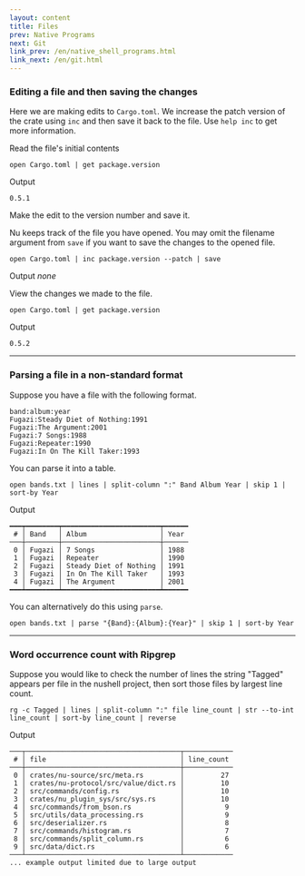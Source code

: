 ```yaml
---
layout: content
title: Files
prev: Native Programs
next: Git
link_prev: /en/native_shell_programs.html
link_next: /en/git.html
---
```


### Editing a file and then saving the changes

Here we are making edits to `Cargo.toml`.
We increase the patch version of the crate using `inc` and then save it back to the file.
Use `help inc` to get more information.


Read the file's initial contents

`open Cargo.toml | get package.version`

Output

`0.5.1`

Make the edit to the version number and save it.

Nu keeps track of the file you have opened.
You may omit the filename argument from `save` if you want to save the changes to the opened file.

`open Cargo.toml | inc package.version --patch | save`

Output
*none*

View the changes we made to the file.

`open Cargo.toml | get package.version`

Output

`0.5.2`


---

### Parsing a file in a non-standard format

Suppose you have a file with the following format.

```
band:album:year
Fugazi:Steady Diet of Nothing:1991
Fugazi:The Argument:2001
Fugazi:7 Songs:1988
Fugazi:Repeater:1990
Fugazi:In On The Kill Taker:1993
```

You can parse it into a table.

`open bands.txt | lines | split-column ":" Band Album Year | skip 1 | sort-by Year`

Output 

```
━━━┯━━━━━━━━┯━━━━━━━━━━━━━━━━━━━━━━━━┯━━━━━━
 # │ Band   │ Album                  │ Year
───┼────────┼────────────────────────┼──────
 0 │ Fugazi │ 7 Songs                │ 1988
 1 │ Fugazi │ Repeater               │ 1990
 2 │ Fugazi │ Steady Diet of Nothing │ 1991
 3 │ Fugazi │ In On The Kill Taker   │ 1993
 4 │ Fugazi │ The Argument           │ 2001
━━━┷━━━━━━━━┷━━━━━━━━━━━━━━━━━━━━━━━━┷━━━━━━
```

You can alternatively do this using `parse`.

`open bands.txt | parse "{Band}:{Album}:{Year}" | skip 1 | sort-by Year`

---

### Word occurrence count with Ripgrep

Suppose you would like to check the number of lines the string "Tagged" appears per file in the nushell project,
then sort those files by largest line count.

```
rg -c Tagged | lines | split-column ":" file line_count | str --to-int line_count | sort-by line_count | reverse
```

Output

```
───┬──────────────────────────────────────┬────────────
 # │ file                                 │ line_count
───┼──────────────────────────────────────┼────────────
 0 │ crates/nu-source/src/meta.rs         │         27
 1 │ crates/nu-protocol/src/value/dict.rs │         10
 2 │ src/commands/config.rs               │         10
 3 │ crates/nu_plugin_sys/src/sys.rs      │         10
 4 │ src/commands/from_bson.rs            │          9
 5 │ src/utils/data_processing.rs         │          9
 6 │ src/deserializer.rs                  │          8
 7 │ src/commands/histogram.rs            │          7
 8 │ src/commands/split_column.rs         │          6
 9 │ src/data/dict.rs                     │          6
───┴──────────────────────────────────────┴────────────
... example output limited due to large output
```
